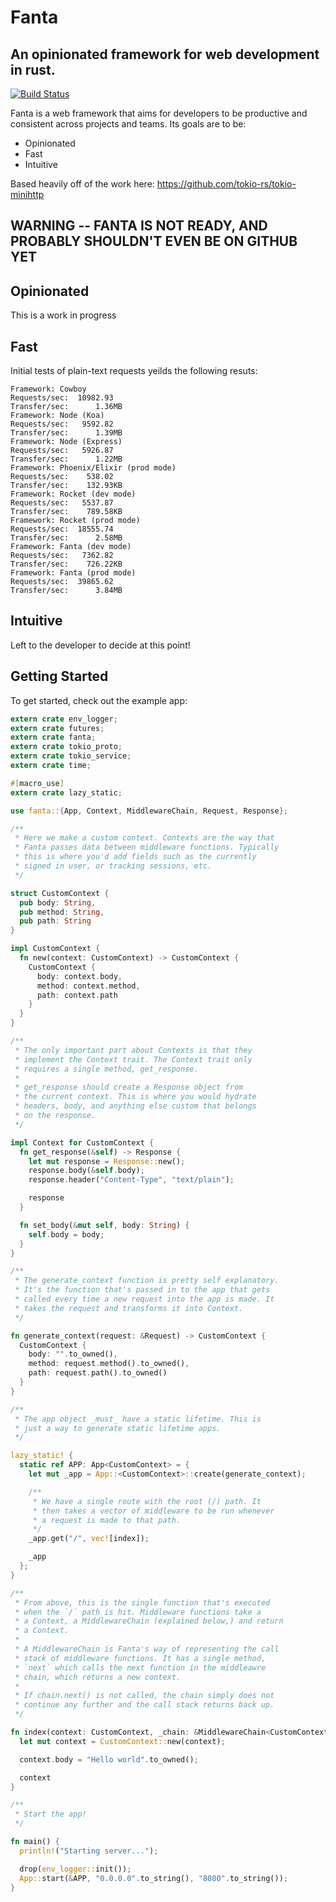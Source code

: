 # Fanta
## An opinionated framework for web development in rust.

[![Build Status](https://travis-ci.org/trezm/Fanta.svg?branch=master)](https://travis-ci.org/trezm/Fanta)

Fanta is a web framework that aims for developers to be productive and consistent across projects and teams. Its goals are to be:
- Opinionated
- Fast
- Intuitive

Based heavily off of the work here: https://github.com/tokio-rs/tokio-minihttp

## WARNING -- FANTA IS NOT READY, AND PROBABLY SHOULDN'T EVEN BE ON GITHUB YET

## Opinionated

This is a work in progress

## Fast

Initial tests of plain-text requests yeilds the following resuts:

```
Framework: Cowboy
Requests/sec:  10982.93
Transfer/sec:      1.36MB
Framework: Node (Koa)
Requests/sec:   9592.82
Transfer/sec:      1.39MB
Framework: Node (Express)
Requests/sec:   5926.87
Transfer/sec:      1.22MB
Framework: Phoenix/Elixir (prod mode)
Requests/sec:    538.02
Transfer/sec:    132.93KB
Framework: Rocket (dev mode)
Requests/sec:   5537.87
Transfer/sec:    789.58KB
Framework: Rocket (prod mode)
Requests/sec:  18555.74
Transfer/sec:      2.58MB
Framework: Fanta (dev mode)
Requests/sec:   7362.82
Transfer/sec:    726.22KB
Framework: Fanta (prod mode)
Requests/sec:  39865.62
Transfer/sec:      3.84MB
```

## Intuitive

Left to the developer to decide at this point!

## Getting Started

To get started, check out the example app:

``` Rust
extern crate env_logger;
extern crate futures;
extern crate fanta;
extern crate tokio_proto;
extern crate tokio_service;
extern crate time;

#[macro_use]
extern crate lazy_static;

use fanta::{App, Context, MiddlewareChain, Request, Response};

/**
 * Here we make a custom context. Contexts are the way that
 * Fanta passes data between middleware functions. Typically
 * this is where you'd add fields such as the currently
 * signed in user, or tracking sessions, etc.
 */

struct CustomContext {
  pub body: String,
  pub method: String,
  pub path: String
}

impl CustomContext {
  fn new(context: CustomContext) -> CustomContext {
    CustomContext {
      body: context.body,
      method: context.method,
      path: context.path
    }
  }
}

/**
 * The only important part about Contexts is that they
 * implement the Context trait. The Context trait only
 * requires a single method, get_response.
 *
 * get_response should create a Response object from
 * the current context. This is where you would hydrate
 * headers, body, and anything else custom that belongs
 * on the response.
 */

impl Context for CustomContext {
  fn get_response(&self) -> Response {
    let mut response = Response::new();
    response.body(&self.body);
    response.header("Content-Type", "text/plain");

    response
  }

  fn set_body(&mut self, body: String) {
    self.body = body;
  }
}

/**
 * The generate_context function is pretty self explanatory.
 * It's the function that's passed in to the app that gets
 * called every time a new request into the app is made. It
 * takes the request and transforms it into Context.
 */

fn generate_context(request: &Request) -> CustomContext {
  CustomContext {
    body: "".to_owned(),
    method: request.method().to_owned(),
    path: request.path().to_owned()
  }
}

/**
 * The app object _must_ have a static lifetime. This is
 * just a way to generate static lifetime apps.
 */

lazy_static! {
  static ref APP: App<CustomContext> = {
    let mut _app = App::<CustomContext>::create(generate_context);

    /**
     * We have a single route with the root (/) path. It
     * then takes a vector of middleware to be run whenever
     * a request is made to that path.
     */
    _app.get("/", vec![index]);

    _app
  };
}

/**
 * From above, this is the single function that's executed
 * when the `/` path is hit. Middleware functions take a
 * a Context, a MiddlewareChain (explained below,) and return
 * a Context.
 *
 * A MiddlewareChain is Fanta's way of representing the call
 * stack of middleware functions. It has a single method,
 * `next` which calls the next function in the middleawre
 * chain, which returns a new context.
 *
 * If chain.next() is not called, the chain simply does not
 * continue any further and the call stack returns back up.
 */

fn index(context: CustomContext, _chain: &MiddlewareChain<CustomContext>) -> CustomContext {
  let mut context = CustomContext::new(context);

  context.body = "Hello world".to_owned();

  context
}

/**
 * Start the app!
 */

fn main() {
  println!("Starting server...");

  drop(env_logger::init());
  App::start(&APP, "0.0.0.0".to_string(), "8080".to_string());
}
```
